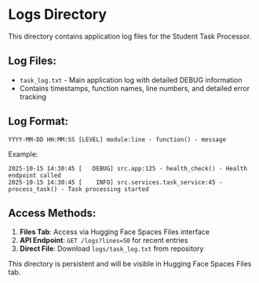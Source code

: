 # Logs Directory

This directory contains application log files for the Student Task Processor.

## Log Files:
- `task_log.txt` - Main application log with detailed DEBUG information
- Contains timestamps, function names, line numbers, and detailed error tracking

## Log Format:
```
YYYY-MM-DD HH:MM:SS [LEVEL] module:line - function() - message
```

Example:
```
2025-10-15 14:30:45 [   DEBUG] src.app:125 - health_check() - Health endpoint called
2025-10-15 14:30:45 [    INFO] src.services.task_service:45 - process_task() - Task processing started
```

## Access Methods:
1. **Files Tab**: Access via Hugging Face Spaces Files interface
2. **API Endpoint**: `GET /logs?lines=50` for recent entries
3. **Direct File**: Download `logs/task_log.txt` from repository

This directory is persistent and will be visible in Hugging Face Spaces Files tab.